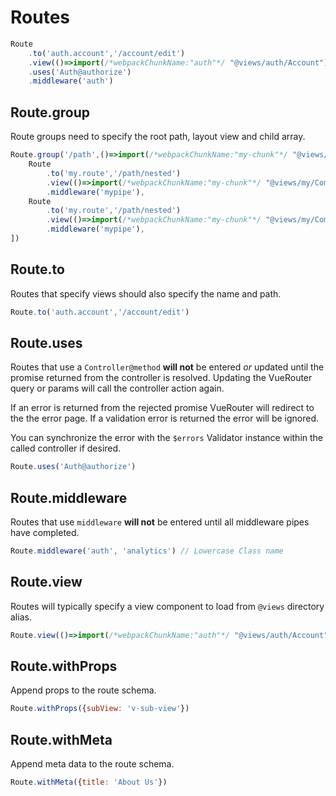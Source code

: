 # Routes

```javascript
Route
    .to('auth.account','/account/edit')
    .view(()=>import(/*webpackChunkName:"auth"*/ "@views/auth/Account"))
    .uses('Auth@authorize')
    .middleware('auth')
```

## Route.group

Route groups need to specify the root path, layout view and child array.

```javascript
Route.group('/path',()=>import(/*webpackChunkName:"my-chunk"*/ "@views/my/Layout"), [
    Route
        .to('my.route','/path/nested')
        .view(()=>import(/*webpackChunkName:"my-chunk"*/ "@views/my/Comp"))
        .middleware('mypipe'),
    Route
        .to('my.route','/path/nested')
        .view(()=>import(/*webpackChunkName:"my-chunk"*/ "@views/my/Comp"))
        .middleware('mypipe'),
])
```

## Route.to

Routes that specify views should also specify the name and path.

```javascript
Route.to('auth.account','/account/edit')
```

## Route.uses

Routes that use a `Controller@method` **will not** be entered _or_ updated until the promise returned from 
the controller is resolved. Updating the VueRouter query or params will call the controller action again.

If an error is returned from the rejected promise VueRouter will redirect to the the error page.
If a validation error is returned the error will be ignored.

You can synchronize the error with the `$errors` Validator 
instance within the called controller if desired.

```javascript
Route.uses('Auth@authorize')
```


## Route.middleware

Routes that use `middleware` **will not** be entered until all middleware pipes have completed.

```javascript
Route.middleware('auth', 'analytics') // Lowercase Class name
```

## Route.view

Routes will typically specify a view component to load from `@views` directory alias.

```javascript
Route.view(()=>import(/*webpackChunkName:"auth"*/ "@views/auth/Account"))
```

## Route.withProps

Append props to the route schema.

```javascript
Route.withProps({subView: 'v-sub-view'})
```

## Route.withMeta

Append meta data to the route schema.

```javascript
Route.withMeta({title: 'About Us'})
```
